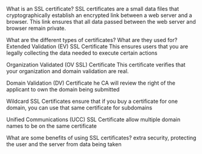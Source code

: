 What is an SSL certificate?
SSL certificates are a small data files that cryptographically establish an encrypted link between a web server and a browser. This link ensures that all data passed between the web server and browser remain private.

What are the different types of certificates? What are they used for?
Extended Validation (EV) SSL Certificate
 This ensures users that you are legally collecting the data needed to execute certain actions

 Organization Validated (OV SSL) Certificate
  This certificate verifies that your organization and domain validation are real.

Domain Validation (DV) Certificate
  he CA will review the right of the applicant to own the domain being submitted

Wildcard SSL Certificates
  ensure that if you buy a certificate for one domain, you can use that same certificate for subdomains

Unified Communications (UCC) SSL Certificate
  allow multiple domain names to be on the same certificate

What are some benefits of using SSL certificates?
  extra security, protecting the user and the server from data being taken
